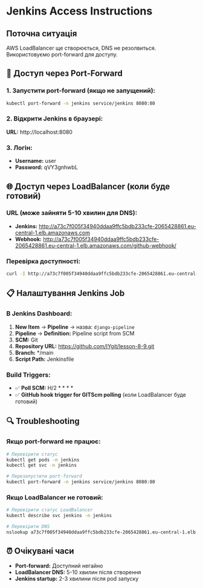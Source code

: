 # Jenkins Access Instructions

## Поточна ситуація
AWS LoadBalancer ще створюється, DNS не резолвиться. Використовуємо port-forward для доступу.

## 🔧 Доступ через Port-Forward

### 1. Запустити port-forward (якщо не запущений):
```bash
kubectl port-forward -n jenkins service/jenkins 8080:80
```

### 2. Відкрити Jenkins в браузері:
**URL:** http://localhost:8080

### 3. Логін:
- **Username:** user
- **Password:** qVY3gnhwbL

## 🌐 Доступ через LoadBalancer (коли буде готовий)

### URL (може зайняти 5-10 хвилин для DNS):
- **Jenkins:** http://a73c7f005f34940ddaa9ffc5bdb233cfe-2065428861.eu-central-1.elb.amazonaws.com
- **Webhook:** http://a73c7f005f34940ddaa9ffc5bdb233cfe-2065428861.eu-central-1.elb.amazonaws.com/github-webhook/

### Перевірка доступності:
```bash
curl -I http://a73c7f005f34940ddaa9ffc5bdb233cfe-2065428861.eu-central-1.elb.amazonaws.com
```

## 📋 Налаштування Jenkins Job

### В Jenkins Dashboard:
1. **New Item** → **Pipeline** → назва: `django-pipeline`
2. **Pipeline** → **Definition:** Pipeline script from SCM
3. **SCM:** Git
4. **Repository URL:** https://github.com/IYgit/lesson-8-9.git
5. **Branch:** */main
6. **Script Path:** Jenkinsfile

### Build Triggers:
- ✅ **Poll SCM:** H/2 * * * *
- ✅ **GitHub hook trigger for GITScm polling** (коли LoadBalancer буде готовий)

## 🔍 Troubleshooting

### Якщо port-forward не працює:
```bash
# Перевірити статус
kubectl get pods -n jenkins
kubectl get svc -n jenkins

# Перезапустити port-forward
kubectl port-forward -n jenkins service/jenkins 8080:80
```

### Якщо LoadBalancer не готовий:
```bash
# Перевірити статус LoadBalancer
kubectl describe svc jenkins -n jenkins

# Перевірити DNS
nslookup a73c7f005f34940ddaa9ffc5bdb233cfe-2065428861.eu-central-1.elb.amazonaws.com
```

## ⏰ Очікувані часи
- **Port-forward:** Доступний негайно
- **LoadBalancer DNS:** 5-10 хвилин після створення
- **Jenkins startup:** 2-3 хвилини після pod запуску
